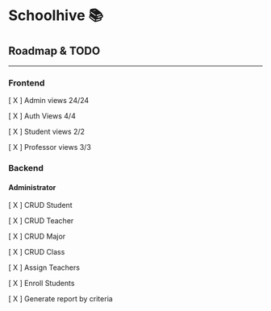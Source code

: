 # Schoolhive 📚

## Roadmap & TODO
---
### Frontend
[ X ] Admin views 24/24

[ X ] Auth Views 4/4

[ X ] Student views 2/2

[ X ] Professor views 3/3

### Backend
#### Administrator
[ X ] CRUD Student

[ X ] CRUD Teacher

[ X ] CRUD Major

[ X ] CRUD Class

[ X  ] Assign Teachers

[ X ] Enroll Students

[ X ] Generate report by criteria


